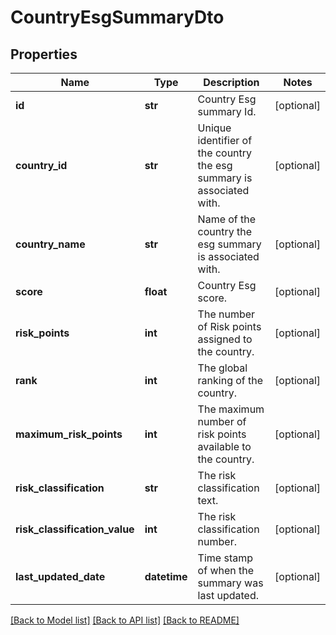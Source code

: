# CountryEsgSummaryDto

## Properties
Name | Type | Description | Notes
------------ | ------------- | ------------- | -------------
**id** | **str** | Country Esg summary Id. | [optional] 
**country_id** | **str** | Unique identifier of the country the esg summary is associated with. | [optional] 
**country_name** | **str** | Name of the country the esg summary is associated with. | [optional] 
**score** | **float** | Country Esg score. | [optional] 
**risk_points** | **int** | The number of Risk points assigned to the country. | [optional] 
**rank** | **int** | The global ranking of the country. | [optional] 
**maximum_risk_points** | **int** | The maximum number of risk points available to the country. | [optional] 
**risk_classification** | **str** | The risk classification text. | [optional] 
**risk_classification_value** | **int** | The risk classification number. | [optional] 
**last_updated_date** | **datetime** | Time stamp of when the summary was last updated. | [optional] 

[[Back to Model list]](../README.md#documentation-for-models) [[Back to API list]](../README.md#documentation-for-api-endpoints) [[Back to README]](../README.md)

